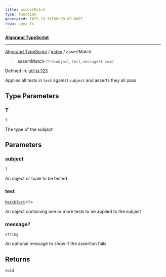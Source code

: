```yaml
---
title: assertMatch
type: function
generated: 2025-10-31T00:00:00.000Z
repo: puya-ts
---
```


[**Algorand TypeScript**](docs/_md/README)

---

[Algorand TypeScript](docs/_md/modules) / [index](/reference/algorand-typescript/api/index/readme/) / assertMatch

> **assertMatch**\<`T`\>(`subject`, `test`, `message?`): `void`

Defined in: [util.ts:123](https://github.com/algorandfoundation/puya-ts/blob/main/packages/algo-ts/src/util.ts#L123)

Applies all tests in `test` against `subject` and asserts they all pass

## Type Parameters

### T

`T`

The type of the subject

## Parameters

### subject

`T`

An object or tuple to be tested

### test

[`MatchTest`](/reference/algorand-typescript/api/index/-internal-/type-aliases/matchtest/)\<`T`\>

An object containing one or more tests to be applied to the subject

### message?

`string`

An optional message to show if the assertion fails

## Returns

`void`

